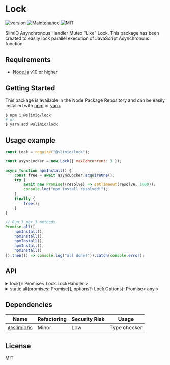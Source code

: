 # Lock
![version](https://img.shields.io/badge/dynamic/json.svg?url=https://raw.githubusercontent.com/SlimIO/Lock/master/package.json&query=$.version&label=Version)
[![Maintenance](https://img.shields.io/badge/Maintained%3F-yes-green.svg)](https://github.com/SlimIO/Lock/commit-activity)
![MIT](https://img.shields.io/github/license/mashape/apistatus.svg)

SlimIO Asynchronous Handler Mutex "Like" Lock. This package has been created to easily lock parallel execution of JavaScript Asynchronous function.

## Requirements
- [Node.js](https://nodejs.org/en/) v10 or higher

## Getting Started

This package is available in the Node Package Repository and can be easily installed with [npm](https://docs.npmjs.com/getting-started/what-is-npm) or [yarn](https://yarnpkg.com).

```bash
$ npm i @slimio/lock
# or
$ yarn add @slimio/lock
```

## Usage example
```js
const Lock = require("@slimio/lock");

const asyncLocker = new Lock({ maxConcurrent: 3 });

async function npmInstall() {
    const free = await asyncLocker.acquireOne();
    try {
        await new Promise((resolve) => setTimeout(resolve, 1000));
        console.log("npm install resolved!");
    }
    finally {
        free();
    }
}

// Run 3 per 3 methods
Promise.all([
    npmInstall(),
    npmInstall(),
    npmInstall(),
    npmInstall(),
    npmInstall()
]).then(() => console.log("all done!")).catch(console.error);
```

## API

<details><summary>lock(): Promise< Lock.LockHandler ></summary>
<br />
Create a new lock counter. Return a function that you need to execute to free the counter/lock.

</details>

<details><summary>static all(promises: Promise[], options?: Lock.Options): Promise< any ></summary>
<br />

Same as Promise.all but with all Lock mechanism automatically handled for you.

```js
async function npmInstall() {
    await new Promise((resolve) => setTimeout(resolve, 100));
    console.log("npm install done!");
}

await Lock.all([
    npmInstall(),
    npmInstall(),
    npmInstall(),
    npmInstall(),
    npmInstall()
], { maxConcurrent: 3 });
```
</details>

## Dependencies

|Name|Refactoring|Security Risk|Usage|
|---|---|---|---|
|[@slimio/is](https://github.com/SlimIO/is)|Minor|Low|Type checker|

## License
MIT
